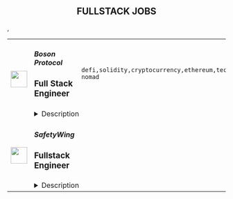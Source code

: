 <div align="center"><h2>FULLSTACK JOBS</h2></div><table><tr>
                <td width="100" height="100" rowspan="2">
                    <img src="https://remoteok.com/assets/img/jobs/8f39c2680f9a07df6a94a50bbcb9ffdd1675322163.png" width="38px" height="auto">
                </td>
                <td width="300">
                    <h5>Boson Protocol</h5>
                    <h3>Full Stack Engineer</h3>
                </td>
                <td width="300">
                    <code>defi,solidity,cryptocurrency,ethereum,technical,developer,growth,web,js,engineer,engineering,backend,digital nomad</code>
                </td>
                <td width="200">
                <text>2 days ago</text>
                </td>
                <td width="100" rowspan="2">
                <a href="https://remoteOK.com/remote-jobs/remote-full-stack-engineer-boson-protocol-188215" align="right" target="_blank">Apply</a>
                </td>
            </tr>
            <tr>
                <td colspan="3">
                <details><summary>Description</summary>
                <p><strong>Position:</strong> <strong>Full Stack Engineer</strong></p>
<p><strong>Role:</strong> <strong>Full time</strong></p>
<p><strong>Location:</strong> <strong>Remote</strong></p>
<p><strong>Salary:</strong> <strong>Competitive</strong></p>
<p>Â </p>
<p><strong>Why work with us</strong></p>
<p><span style="font-weight:400;">Boson Protocol is advancing the world of commerce by enabling enterprises, organisations, and customers to bridge the divide between digital decentralized technologies and the transfer and trade of physical goods.Â </span></p>
<p><span style="font-weight:400;">Our vision is for Boson to become the basic plumbing for dCommerce and its data on the emerging decentralized web, where the value captured is distributed equitably between token holders and protected from capture by a single centralized entity. Read more about us here: </span><a href="https://bosonprotocol.io/" rel="noopener noreferrer nofollow"><span style="font-weight:400;">https://bosonprotocol.io/</span></a><span style="font-weight:400;">Â </span></p>
<p><span style="font-weight:400;">If you are passionate about revolutionizing âthe way commerce works by bridging the gap between blockchain technology and real world asset transfers, we hope you apply toÂ  join us!</span></p>
<p>Â </p>
<p><strong>Role Summary</strong></p>
<p><span style="font-weight:400;">Boson Protocol is looking for a Full Stack Developer that can comfortably navigate throughÂ  rapidly evolving blockchain technology, finding the bridges between Web 2.0 and Web 3.0. deFi and dCommerce is at a crossroads where we will need to draw from existing infrastructures and improve on them to ensure that the Web 3.0 experience is as good, if not even better, than the current status quo.Â </span></p>
<p><span style="font-weight:400;">You will take initiative in designing and building at the bleeding edge of technology that is going to be immediately applied in real life. Ideally, you will hold a Computer Science Degree or similar and have at least a keen interest in cryptocurrency and blockchain technologies, though hands on commercial experience is preferred.</span></p>
<p><span style="font-weight:400;">The role open is for a long-term relationship, working predominantly remotely and you can expect to become an integral part of a diverse international team.<br></span></p>
<p><strong>What you will do:</strong></p>
<ul>
<li style="font-weight:400;"><span style="font-weight:400;">Work across multiple business functions as the âglueâ that keeps everything running across our blockchain, product and application teams</span></li>
<li style="font-weight:400;"><span style="font-weight:400;">Foreseeing optimal technical approaches and associated risks</span></li>
<li style="font-weight:400;"><span style="font-weight:400;">Understand business and functional requirements</span></li>
<li style="font-weight:400;"><span style="font-weight:400;">Keep up to date with the latest developments in blockchain technology and grow internal knowledge base</span></li>
<li style="font-weight:400;"><span style="font-weight:400;">Closely collaborate with internal and external experts within various technical domains</span></li>
<li style="font-weight:400;"><span style="font-weight:400;">Maintain high quality systems that are spearheading the industry</span></li>
<li style="font-weight:400;"><span style="font-weight:400;">Regularly report about progress</span></li>
</ul>
<p>Â </p>
<p><strong>Our current tech stack is comprised of:</strong></p>
<ul>
<li style="font-weight:400;"><span style="font-weight:400;">Node.JS for backend services</span></li>
<li style="font-weight:400;"><span style="font-weight:400;">MongoDB for persistence</span></li>
<li style="font-weight:400;"><span style="font-weight:400;">React and JS for frontends</span></li>
<li style="font-weight:400;"><span style="font-weight:400;">Ruby for build and deployment</span></li>
<li style="font-weight:400;"><span style="font-weight:400;">Terraform for infra as code</span></li>
<li style="font-weight:400;"><span style="font-weight:400;">AWS for hosting</span></li>
<li style="font-weight:400;"><span style="font-weight:400;">And then Solidity and Ethereum for blockchain</span></li>
</ul>
<p>Â </p>
<p><strong>Youâll have an advantage if you have experience of:</strong></p>
<ul>
<li style="font-weight:400;"><span style="font-weight:400;">At least masters degree in Science, Technology, Engineering or Mathematics, or equivalent experience and at least one year experience leading a team of developers</span></li>
<li style="font-weight:400;"><span style="font-weight:400;">Hands-on problem solving</span></li>
<li style="font-weight:400;"><span style="font-weight:400;">Knowledge of Ethereum, familiarity with its rivals</span></li>
<li style="font-weight:400;"><span style="font-weight:400;">Practical experience with different scalability approaches, such as rollups and sidechains, knowledge of zk rollups is a big plus</span></li>
<li style="font-weight:400;"><span style="font-weight:400;">Mentoring and encouraging colleagues in continuous improvement</span></li>
<li style="font-weight:400;"><span style="font-weight:400;">Good communication skills, keen on coordinating other remote developers</span></li>
<li style="font-weight:400;"><span style="font-weight:400;">A never ending curiosity to learn and master new tooling and best practices</span></li>
<li style="font-weight:400;"><span style="font-weight:400;">Passionate about producing and receiving high-quality deliverables</span></li>
</ul>
<p>Â </p>
<p><strong>What we offer you:</strong></p>
<ul>
<li style="font-weight:400;"><span style="font-weight:400;">Flexible, remote work with a high degree of autonomy in a dynamic, fast growth startup</span></li>
<li style="font-weight:400;"><span style="font-weight:400;">An opportunity to leverage bleeding edge technology and industry-leading development practices</span></li>
<li style="font-weight:400;"><span style="font-weight:400;">Close collaboration with leading projects in the space, e.g. immediate deep dive into Ocean Protocol integration</span></li>
<li style="font-weight:400;"><span style="font-weight:400;">A highly competitive salary and other potential arrangements. Details depend on ability and experience. Come and talk to us.</span></li>
</ul>
<p>Â </p>
<p><strong>Some of our guiding principlesÂ </strong></p>
<ul>
<li>
<strong>Dream Big:</strong><span style="font-weight:400;"> We want to build technology that can outlast the founders and reshape commerce and society at large</span>
</li>
<li>
<strong>Self-Mastery: </strong><span style="font-weight:400;">Mindful conduct and always on learning are critical components of personal and collective growth</span>
</li>
<li>
<strong>Collaboration:</strong><span style="font-weight:400;"> Expertise is key, but sharing knowledge and building together with joy is the foundation of truly remarkable work</span>
</li>
<li>
<strong>Stay lean:</strong><span> Our ethos is to create and share value equitably, with minimal value extraction.</span>
</li>
</ul>
<p>Â </p><br/><br/>Please mention the word **UNFETTERED** and tag RMzQuMTUwLjEzMS4xODI= when applying to show you read the job post completely (#RMzQuMTUwLjEzMS4xODI=). This is a beta feature to avoid spam applicants. Companies can search these words to find applicants that read this and see they're human.
                </details>
                </td>
            </tr>,<tr>
                <td width="100" height="100" rowspan="2">
                    <img src="https://pbs.twimg.com/profile_images/1177267684574208000/54eG3WmW_400x400.jpg" width="38px" height="auto">
                </td>
                <td width="300">
                    <h5>SafetyWing</h5>
                    <h3>Fullstack Engineer </h3>
                </td>
                <td width="300">
                    <code></code>
                </td>
                <td width="200">
                <text>0 days ago</text>
                </td>
                <td width="100" rowspan="2">
                <a href="https://safetywing.pinpointhq.com/en/jobs/85454" align="right" target="_blank">Apply</a>
                </td>
            </tr>
            <tr>
                <td colspan="3">
                <details><summary>Description</summary>
                <h2>🧘 What we offer</h2> <div><!--block-->We operate in a fully remote work environment – work from anywhere globally.&nbsp;<br><br>You will receive salary and equity compensation, premium health insurance that works in every country worldwide, travel insurance, a laptop, an office stipend, a minimum of four weeks of vacation per year, and a personal development budget.</div><div><!--block--><br>We have a minimum of two annual team gatherings. The previous ones were in&nbsp; Ljubljana, San Francisco, Mexico and Bali. Also, you will be able to attend at least one relevant dev conference yearly.<br><br>We are looking forward to hearing from you!</div> <div><!--block-->We are seeking a Fullstack engineer<strong> </strong>interested in building a global safety net.</div><div><!--block--><br>At <strong>SafetyWing</strong>, we do not have a strong division between tech and product - we are all part of product development and participate in strategic decisions for the company. We believe this is the path to creating great products.</div><div><!--block--><br></div><div><!--block-->We are on a mission to remove the role of geographical borders as a barrier to equal opportunities and freedom for everyone. And we are doing that by creating simple health, insurance, and retirement products for remote workers worldwide as a replacement for national welfare systems.<br>Our current customers are digital nomads (b2c) and remote companies (b2b).</div> <h2>💻 Languages and technologies we use</h2>  <ul><li><!--block-->Java (and some Kotlin), Guice (dependency injection), Gradle</li><li><!--block-->Typescript, React, Redux, Framer Motion</li><li><!--block-->MySQL (with Hibernate and Liquibase)</li><li><!--block-->Google cloud platform</li></ul> <h2>🧪 We are looking for someone who</h2> <ul><li><!--block-->Is great at programming and enjoys what they do</li><li><!--block-->Enjoys taking ownership over a product</li><li><!--block-->Wants to help build a global social safety net on the internet</li><li><!--block-->Thinks for themselves instead of copying others</li><li><!--block-->Is creative and bold in the face of any problem</li><li><!--block-->Is intellectually honest and has high integrity</li></ul>
                </details>
                </td>
            </tr></table>